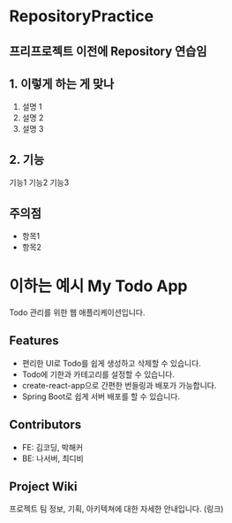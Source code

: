 # RepositoryPractice

## 프리프로젝트 이전에 Repository 연습임

## 1. 이렇게 하는 게 맞나

1. 설명 1
2. 설명 2
3. 설명 3

## 2. 기능

기능1
기능2
기능3

## 주의점

- 항목1
- 항목2

# 이하는 예시 My Todo App

Todo 관리를 위한 웹 애플리케이션입니다.

## Features

- 편리한 UI로 Todo를 쉽게 생성하고 삭제할 수 있습니다.
- Todo에 기한과 카테고리를 설정할 수 있습니다.
- create-react-app으로 간편한 번들링과 배포가 가능합니다.
- Spring Boot로 쉽게 서버 배포를 할 수 있습니다.

## Contributors

- FE: 김코딩, 박해커
- BE: 나서버, 최디비

## Project Wiki

프로젝트 팀 정보, 기획, 아키텍쳐에 대한 자세한 안내입니다.
(링크)
